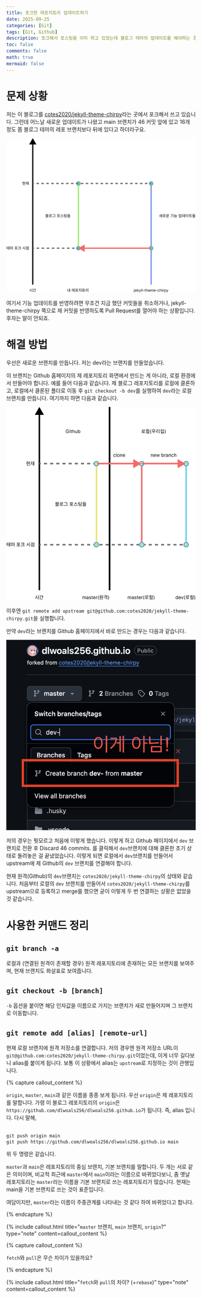 ```yaml
---
title: 포크한 레포지토리 업데이트하기
date: 2025-09-25
categories: [Git]
tags: [Git, Github]
description: 포크해서 포스팅을 이미 하고 있었는데 블로그 테마의 업데이트를 해야하는 경우에 어떻게 해볼 수 있는지를 다룹니다.
toc: false
comments: false
math: true
mermaid: false
---
```


# 문제 상황

저는 이 블로그를 [cotes2020/jekyll-theme-chirpy](https://github.com/cotes2020/jekyll-theme-chirpy)라는 곳에서 포크해서 쓰고 있습니다. 그런데 어느날 새로운 업데이트가 나왔고 main 브랜치가 46 커밋 앞에 있고 16개 정도 쯤 블로그 테마의 레포 브랜치보다 뒤에 있다고 하더라구요.

![상황 설명](/assets/post_assets/branch.png)

여기서 기능 업데이트를 반영하려면 무조건 지금 했던 커밋들을 취소하거나, jekyll-theme-chirpy 쪽으로 제 커밋을 반영하도록 Pull Request를 열어야 하는 상황입니다. 후자는 말이 안되죠.  

# 해결 방법

우선은 새로운 브랜치를 만듭니다. 저는 dev라는 브랜치를 만들었습니다.

이 브랜치는 Github 홈페이지의 제 레포지토리 화면에서 만드는 게 아니라, 로컬 환경에서 만들어야 합니다. 예를 들어 다음과 같습니다. 제 블로그 레포지토리를 로컬에 클론하고, 로컬에서 클론된 폴더로 이동 후 `git checkout -b dev`를 실행하여 `dev`라는 로컬 브랜치를 만듭니다. 여기까지 하면 다음과 같습니다.

![로컬 브랜치](/assets/post_assets/local-branch.png)

이후엔 `git remote add upstream git@github.com:cotes2020/jekyll-theme-chirpy.git`을 실행합니다.

만약 `dev`라는 브랜치를 Github 홈페이지에서 바로 만드는 경우는 다음과 같습니다.

![nono](/assets/post_assets/notthis.png)

저의 경우는 뭣모르고 처음에 이렇게 했습니다. 이렇게 하고 Github 페이지에서 `dev` 브랜치로 전환 후 Discard 46 commits. 를 클릭해서 `dev`브랜치에 대해 클론한 초기 상태로 돌려놓은 걸 끝냈었습니다. 이렇게 되면 로컬에서 `dev`브랜치를 만들어서 upstream에 제 Github의 `dev` 브랜치를 연결해야 합니다.  

현재 원격(Github)의 `dev`브랜치는 `cotes2020/jekyll-theme-chirpy`의 상태와 같습니다. 처음부터 로컬의 `dev` 브랜치를 만들어서 `cotes2020/jekyll-theme-chirpy`를 upstream으로 등록하고 merge를 했으면 굳이 이렇게 두 번 연결하는 상황은 없었을 것 같습니다.

# 사용한 커맨드 정리

## `git branch -a`

로컬과 (연결된 원격이 존재할 경우) 원격 레포지토리에 존재하는 모든 브랜치를 보여주며, 현재 브랜치도 화살표로 보여줍니다.

## `git checkout -b [branch]`

`-b` 옵션을 붙이면 해당 인자값을 이름으로 가지는 브랜치가 새로 만들어지며 그 브랜치로 이동합니다.

## `git remote add [alias] [remote-url]`

현재 로컬 브랜치에 원격 저장소를 연결합니다. 저의 경우엔 원격 저장소 URL이 `git@github.com:cotes2020/jekyll-theme-chirpy.git`이었는데, 이게 너무 길다보니 alias를 붙이게 됩니다. 보통 이 상황에서 alias는 `upstream`로 지정하는 것이 관행입니다.

{% capture callout_content %}

`origin`, `master`, `main`과 같은 이름을 종종 보게 됩니다. 우선 `origin`은 제 레포지토리를 말합니다. 가령 이 블로그 레포지토리의 `origin`은 `https://github.com/dlwoals256/dlwoals256.github.io`가 됩니다. 즉, alias 입니다. 다시 말해,

```

git push origin main
git push https://github.com/dlwoals256/dlwoals256.github.io main

```

위 두 명령은 같습니다.

`master`과 `main`은 레포지토리의 중심 브랜치, 기본 브랜치를 말합니다. 두 개는 서로 같은 의미이며, 비교적 최근에 `master`에서 `main`이라는 이름으로 바뀌었다보니, 좀 옛날 레포지토리는 `master`라는 이름을 기본 브랜치로 쓰는 레포지토리가 많습니다. 현재는 main을 기본 브랜치로 쓰는 것이 표준입니다.  

여담이지만, `master`라는 이름이 주종관계를 나타내는 것 같다 하여 바뀌었다고 합니다.

{% endcapture %}

{% include callout.html title="`master` 브랜치, `main` 브랜치, `origin`?" type="note" content=callout_content %}

{% capture callout_content %}

`fetch`와 `pull`은 무슨 차이가 있을까요? 

{% endcapture %}

{% include callout.html title="`fetch`와 `pull`의 차이? (+`rebase`)" type="note" content=callout_content %}
